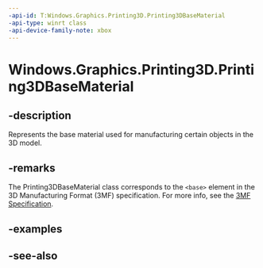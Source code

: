 ```yaml
---
-api-id: T:Windows.Graphics.Printing3D.Printing3DBaseMaterial
-api-type: winrt class
-api-device-family-note: xbox
---
```


<!-- Class syntax.
public class Printing3DBaseMaterial : Windows.Graphics.Printing3D.IPrinting3DBaseMaterial
-->

# Windows.Graphics.Printing3D.Printing3DBaseMaterial

## -description
Represents the base material used for manufacturing certain objects in the 3D model.

## -remarks
The Printing3DBaseMaterial class corresponds to the `<base>` element in the 3D Manufacturing Format (3MF) specification. For more info, see the [3MF Specification](https://3mf.io/spec/).

## -examples

## -see-also
